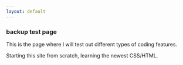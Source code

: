 ```yaml
---
layout: default
---
```

<div class="blurb">
         <section>
            <!-- FIRST BLOCK -->
            <div id="first-block">
               <div class="line">
                  <div class="margin-bottom">
                     <div class="margin">
                        <article class="s-12">
                           <h1>backup test page</h1>
                           <p>This is the page where I will test out different types of coding features.</p>
                           <p>Starting this site from scratch, learning the newest CSS/HTML.</p>
                        </article>
                     </div>
                  </div>
               </div>
            </div>
         </section>
</div><!-- /.blurb -->
